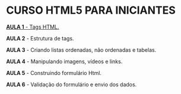 # CURSO HTML5 PARA INICIANTES

[**AULA 1** - Tags HTML.](https://youtu.be/qdBU1y_tBzs)

**AULA 2** - Estrutura de tags.

**AULA 3** - Criando listas ordenadas, não ordenadas e tabelas.

**AULA 4** - Manipulando imagens, vídeos e links.

**AULA 5** - Construindo formulário Html.

**AULA 6** - Validação do formulário e envio dos dados.

